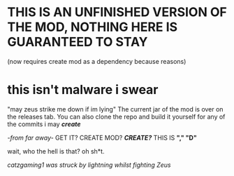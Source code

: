 THIS IS AN UNFINISHED VERSION OF THE MOD, NOTHING HERE IS GUARANTEED TO STAY
=

(now requires create mod as a dependency because reasons)

this isn't malware i swear
=
"may zeus strike me down if im lying"
The current jar of the mod is over on the releases tab.
You can also clone the repo and build it yourself for any of the commits i may _**create**_

*-from far away-* GET IT? CREATE MOD? **_CREATE?_** THIS IS **"," "D"**

wait, who the hell is that? oh sh*t.

*catzgaming1 was struck by lightning whilst fighting Zeus*